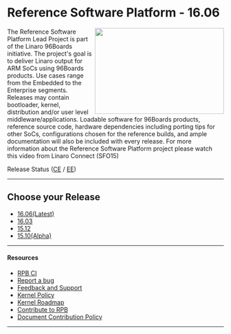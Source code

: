 # Reference Software Platform - 16.06

<a href="http://connect.linaro.org/resource/sfo15/sfo15-104-the-96boards-software-reference-platform/" target="_blank"><img align="right" src="http://i.imgur.com/UzmaWUD.png" data-canonical-src="http://i.imgur.com/UzmaWUD.png" width="300" height="200" /></a>


The Reference Software Platform Lead Project is part of the Linaro 96Boards initiative. The project's goal is to deliver Linaro output for ARM SoCs using 96Boards products. Use cases range from the Embedded to the Enterprise segments. Releases may contain bootloader, kernel, distribution and/or user level middleware/applications. Loadable software for 96Boards products, reference source code, hardware dependencies including porting tips for other SoCs, configurations chosen for the reference builds, and ample documentation will also be included with every release.
For more information about the Reference Software Platform project please watch this video from Linaro Connect (SFO15)

Release Status ([CE](Extras/ReleaseStatus/RPB-CE-Release.md) / [EE](Extras/ReleaseStatus/RPB-EE-Release.md))</a>

***

## Choose your Release

  - [16.06(Latest)](Releases/RPB_16.06/README.md)
  - [16.03](Releases/RPB_16.03/README.md)
  - [15.12](Releases/RPB_15.12/README.md)
  - [15.10(Alpha)](Releases/RPB_15.10/README.md)

***

#### Resources

- [RPB CI](Extras/RPB-CI.md)
- [Report a bug](Extras/Report-a-bug.md)
- [Feedback and Support](Extras/Feedback-and-Support.md)
- [Kernel Policy](Extras/KernelPolicy.md)
- [Kernel Roadmap](Extras/Kernel-Roadmap.md)
- [Contribute to RPB](Contribute/README.md)
- [Document Contribution Policy](../ContributionPolicy.md)

***

